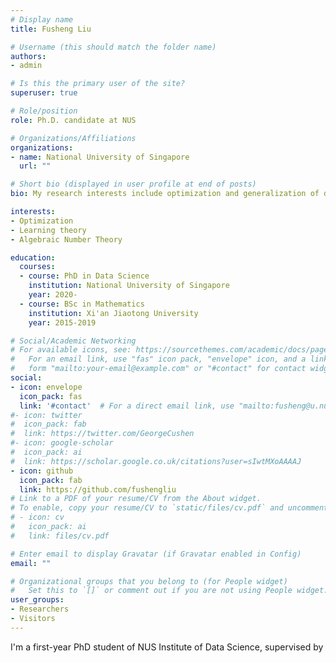 ```yaml
---
# Display name
title: Fusheng Liu

# Username (this should match the folder name)
authors:
- admin

# Is this the primary user of the site?
superuser: true

# Role/position
role: Ph.D. candidate at NUS

# Organizations/Affiliations
organizations:
- name: National University of Singapore
  url: ""

# Short bio (displayed in user profile at end of posts)
bio: My research interests include optimization and generalization of deep learning.

interests:
- Optimization
- Learning theory
- Algebraic Number Theory

education:
  courses:
  - course: PhD in Data Science
    institution: National University of Singapore
    year: 2020-
  - course: BSc in Mathematics
    institution: Xi'an Jiaotong University
    year: 2015-2019

# Social/Academic Networking
# For available icons, see: https://sourcethemes.com/academic/docs/page-builder/#icons
#   For an email link, use "fas" icon pack, "envelope" icon, and a link in the
#   form "mailto:your-email@example.com" or "#contact" for contact widget.
social:
- icon: envelope
  icon_pack: fas
  link: '#contact'  # For a direct email link, use "mailto:fusheng@u.nus.edu".
#- icon: twitter
#  icon_pack: fab
#  link: https://twitter.com/GeorgeCushen
#- icon: google-scholar
#  icon_pack: ai
#  link: https://scholar.google.co.uk/citations?user=sIwtMXoAAAAJ
- icon: github
  icon_pack: fab
  link: https://github.com/fushengliu
# Link to a PDF of your resume/CV from the About widget.
# To enable, copy your resume/CV to `static/files/cv.pdf` and uncomment the lines below.
# - icon: cv
#   icon_pack: ai
#   link: files/cv.pdf

# Enter email to display Gravatar (if Gravatar enabled in Config)
email: ""

# Organizational groups that you belong to (for People widget)
#   Set this to `[]` or comment out if you are not using People widget.
user_groups:
- Researchers
- Visitors
---
```


I'm a first-year PhD student of NUS Institute of Data Science, supervised by 
